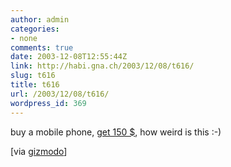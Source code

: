 ```yaml
---
author: admin
categories:
- none
comments: true
date: 2003-12-08T12:55:44Z
link: http://habi.gna.ch/2003/12/08/t616/
slug: t616
title: t616
url: /2003/12/08/t616/
wordpress_id: 369
---
```


buy a mobile phone, [get 150 $](http://www.amazon.com/exec/obidos/tg/stores/detail/-/wireless/B0000AZVVA/ref%3Dwr%5Fhptd%5Fblah3/103-7363332-0332609/gizmodo-20/104-9930555-1169513), how weird is this :-)

[via [gizmodo](http://www.gizmodo.com/archives/010875.php#010875)]
